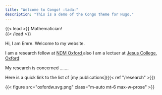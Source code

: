```yaml
---
title: "Welcome to Congo! :tada:"
description: "This is a demo of the Congo theme for Hugo."
---
```


{{< lead >}}
Mathematician!  
{{< /lead >}}

Hi, I am Emre. Welcome to my website.

I am a research fellow at [NDM Oxford ](https://www.ndm.ox.ac.uk/)  also I am a lectuer at [Jesus College, Oxford](https://www.jesus.ox.ac.uk)

My research is concerned .......

Here is a quick link to the list of  [my publications]({{< ref "/research" >}})

{{< figure src="oxfordw.svg.png" class="m-auto mt-6 max-w-prose" >}}

